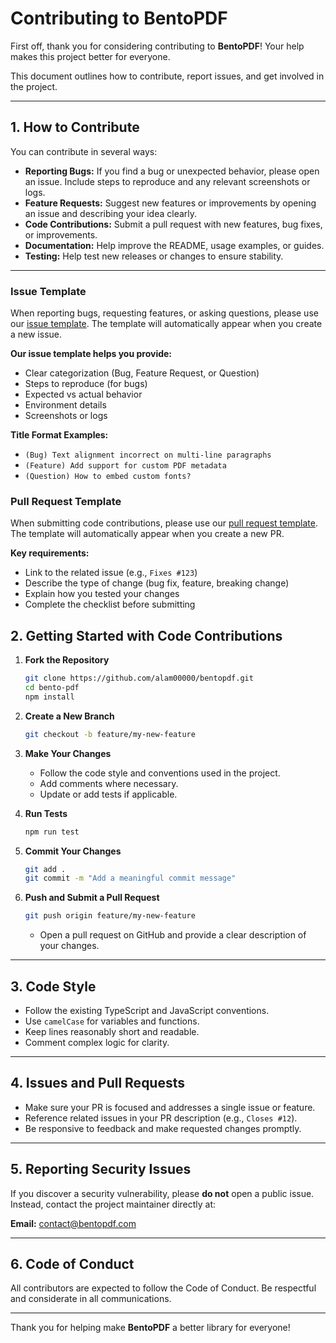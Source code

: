 # Contributing to BentoPDF

First off, thank you for considering contributing to **BentoPDF**! Your help makes this project better for everyone.

This document outlines how to contribute, report issues, and get involved in the project.

---

## 1. How to Contribute

You can contribute in several ways:

- **Reporting Bugs:** If you find a bug or unexpected behavior, please open an issue. Include steps to reproduce and any relevant screenshots or logs.
- **Feature Requests:** Suggest new features or improvements by opening an issue and describing your idea clearly.
- **Code Contributions:** Submit a pull request with new features, bug fixes, or improvements.
- **Documentation:** Help improve the README, usage examples, or guides.
- **Testing:** Help test new releases or changes to ensure stability.

---

### Issue Template

When reporting bugs, requesting features, or asking questions, please use our [issue template](.github/ISSUE_TEMPLATE/bug_feature_question.md). The template will automatically appear when you create a new issue.

**Our issue template helps you provide:**

- Clear categorization (Bug, Feature Request, or Question)
- Steps to reproduce (for bugs)
- Expected vs actual behavior
- Environment details
- Screenshots or logs

**Title Format Examples:**

- `(Bug) Text alignment incorrect on multi-line paragraphs`
- `(Feature) Add support for custom PDF metadata`
- `(Question) How to embed custom fonts?`

### Pull Request Template

When submitting code contributions, please use our [pull request template](.github/pull_request_template.md). The template will automatically appear when you create a new PR.

**Key requirements:**

- Link to the related issue (e.g., `Fixes #123`)
- Describe the type of change (bug fix, feature, breaking change)
- Explain how you tested your changes
- Complete the checklist before submitting

## 2. Getting Started with Code Contributions

1.  **Fork the Repository**

    ```bash
    git clone https://github.com/alam00000/bentopdf.git
    cd bento-pdf
    npm install
    ```

2.  **Create a New Branch**

    ```bash
    git checkout -b feature/my-new-feature
    ```

3.  **Make Your Changes**
    - Follow the code style and conventions used in the project.
    - Add comments where necessary.
    - Update or add tests if applicable.

4.  **Run Tests**

    ```bash
    npm run test
    ```

5.  **Commit Your Changes**

    ```bash
    git add .
    git commit -m "Add a meaningful commit message"
    ```

6.  **Push and Submit a Pull Request**

    ```bash
    git push origin feature/my-new-feature
    ```

    - Open a pull request on GitHub and provide a clear description of your changes.

---

## 3. Code Style

- Follow the existing TypeScript and JavaScript conventions.
- Use `camelCase` for variables and functions.
- Keep lines reasonably short and readable.
- Comment complex logic for clarity.

---

## 4. Issues and Pull Requests

- Make sure your PR is focused and addresses a single issue or feature.
- Reference related issues in your PR description (e.g., `Closes #12`).
- Be responsive to feedback and make requested changes promptly.

---

## 5. Reporting Security Issues

If you discover a security vulnerability, please **do not** open a public issue. Instead, contact the project maintainer directly at:

**Email:** [contact@bentopdf.com](mailto:contact@bentopdf.com)

---

## 6. Code of Conduct

All contributors are expected to follow the Code of Conduct. Be respectful and considerate in all communications.

---

Thank you for helping make **BentoPDF** a better library for everyone!
